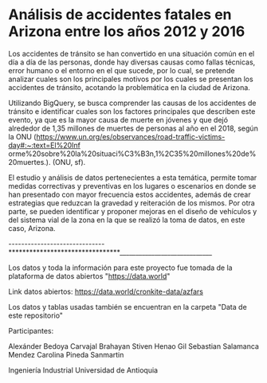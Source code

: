 # Análisis de accidentes fatales en Arizona entre los años 2012 y 2016

Los accidentes de tránsito se han convertido en una situación común en el día a día de las personas, donde hay diversas causas como fallas técnicas, error humano o el entorno en el que sucede, por lo cual, se pretende analizar cuales son los principales motivos por los cuales se presentan los accidentes de tránsito, acotando la problemática en la ciudad de Arizona.

Utilizando BigQuery, se busca comprender las causas de los accidentes de tránsito e identificar cuales son los factores principales que describen este evento, ya que es la mayor causa de muerte en jóvenes y que dejó alrededor de 1,35 millones de muertes de personas al año en el 2018, según la ONU (https://www.un.org/es/observances/road-traffic-victims-day#:~:text=El%20Inf orme%20sobre%20la%20situaci%C3%B3n,1%2C35%20millones%20de%20muertes.). (ONU, sf).

El estudio y análisis de datos pertenecientes a esta temática, permite tomar medidas correctivas y preventivas en los lugares o escenarios en donde se han presentado con mayor frecuencia estos accidentes, además de crear estrategias que reduzcan la gravedad y reiteración de los mismos. Por otra parte, se pueden identificar y proponer mejoras en el diseño de vehículos y del sistema vial de la zona en la que se realizó la toma de datos, en este caso, Arizona.

------------------------------********************************_____________________________

Los datos y toda la información para este proyecto fue tomada de la plataforma de datos abiertos "https://data.world"

Link datos abiertos:
https://data.world/cronkite-data/azfars

Los datos y tablas usadas también se encuentran en la carpeta "Data de este repositorio"

Participantes:

Alexánder Bedoya Carvajal
Brahayan Stiven Henao Gil
Sebastian Salamanca Mendez
Carolina Pineda Sanmartin

Ingeniería Industrial
Universidad de Antioquia
